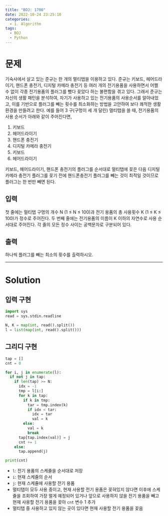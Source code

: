 ```yaml
---
title: "BOJ: 1700"
date: 2022-10-24 23:25:10
categories:
  - 1. Algorithm
tags:
  - BOJ
  - Python
---
```


# 문제

기숙사에서 살고 있는 준규는 한 개의 멀티탭을 이용하고 있다. 준규는 키보드, 헤어드라이기, 핸드폰 충전기, 디지털 카메라 충전기 등 여러 개의 전기용품을 사용하면서 어쩔 수 없이 각종 전기용품의 플러그를 뺐다 꽂았다 하는 불편함을 겪고 있다. 그래서 준규는 자신의 생활 패턴을 분석하여, 자기가 사용하고 있는 전기용품의 사용순서를 알아내었고, 이를 기반으로 플러그를 빼는 횟수를 최소화하는 방법을 고안하여 보다 쾌적한 생활환경을 만들려고 한다.
예를 들어 3 구(구멍이 세 개 달린) 멀티탭을 쓸 때, 전기용품의 사용 순서가 아래와 같이 주어진다면,

1. 키보드
2. 헤어드라이기
3. 핸드폰 충전기
4. 디지털 카메라 충전기
5. 키보드
6. 헤어드라이기

키보드, 헤어드라이기, 핸드폰 충전기의 플러그를 순서대로 멀티탭에 꽂은 다음 디지털 카메라 충전기 플러그를 꽂기 전에 핸드폰충전기 플러그를 빼는 것이 최적일 것이므로 플러그는 한 번만 빼면 된다.

## 입력

첫 줄에는 멀티탭 구멍의 개수 N (1 ≤ N ≤ 100)과 전기 용품의 총 사용횟수 K (1 ≤ K ≤ 100)가 정수로 주어진다. 두 번째 줄에는 전기용품의 이름이 K 이하의 자연수로 사용 순서대로 주어진다. 각 줄의 모든 정수 사이는 공백문자로 구분되어 있다.

## 출력

하나씩 플러그를 빼는 최소의 횟수를 출력하시오.

<!-- More -->

---

# Solution

## 입력 구현

```python
import sys
read = sys.stdin.readline

N, K = map(int, read().split())
l = list(map(int, read().split()))
```

## 그리디 구현

```python
tap = []
cnt = 0

for i, j in enumerate(l):
  if not j in tap:
    if len(tap) >= N:
      idx = -1
      tmp = l[i:]
      for k in tap:
        if k in tmp:
          tar = tmp.index(k)
          if idx < tar:
            idx = tar
            val = k
        else:
          val = k
          break
      tap[tap.index(val)] = j
      cnt += 1
    else:
      tap.append(j)

print(cnt)
```

- `l`: 전기 용품의 스케쥴을 순서대로 저장
- `i`: 현재 스케쥴의 순서
- `j`: 현재 스케쥴에 사용할 전기 용품
- 멀티탭이 모두 사용 중이고, 현재 사용할 전기 용품은 꽂혀있지 않다면 이후에 스케쥴을 조회하여 가장 멀게 예정되어 있거나 앞으로 사용하지 않을 전기 용품을 빼고 현재 사용할 전기 용품을 꽂아 `cnt` 변수 1 추가
- 멀티탭 중 사용하고 있지 않는 곳이 있다면 현재 사용할 전기 용품을 꽂음
